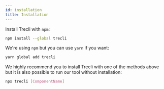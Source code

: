 ```yaml
---
id: installation
title: Installation
---
```


Install Trecli with `npm`:

```bash
npm install --global trecli
```

We're using `npm` but you can use `yarn` if you want:

```bash
yarn global add trecli
```

We highly recommend you to install Trecli with one of the methods above but it is also possible to run our tool without installation:

```bash
npx trecli [ComponentName]
```
